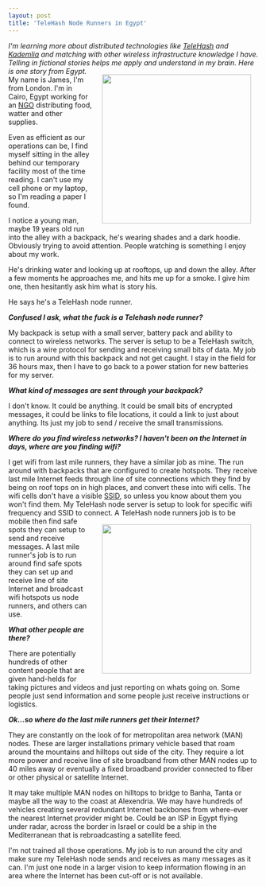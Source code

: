 ```yaml
---
layout: post
title: 'TeleHash Node Runners in Egypt'
---
```

<em>I'm learning more about distributed technologies like <a href="http://www.telehash.org/" target="_blank">TeleHash</a> and <a class="zem_slink" title="Kademlia" rel="wikipedia" href="http://en.wikipedia.org/wiki/Kademlia">Kademlia</a> and matching with other wireless infrastructure knowledge I have.  Telling in fictional stories helps me apply and understand in my brain.   Here is one story from Egypt.</em>
<img style="padding: 15px;" src="http://kinlane-productions.s3.amazonaws.com/high-stakes-hackathon-egypt.jpg" alt="" width="300" align="right" />
My name is James, I'm from London.  I'm in Cairo, Egypt working for an <a class="zem_slink" title="Non-governmental organization" rel="wikipedia" href="http://en.wikipedia.org/wiki/Non-governmental_organization">NGO</a> distributing food, watter and other supplies.<p></p>
Even as efficient as our operations can be, I find myself sitting in the alley behind our temporary facility most of the time reading.  I can't use my cell phone or my laptop, so I'm reading a paper I found.<p></p>
I notice a young man,  maybe 19 years old run into the alley with a backpack, he's wearing shades and a dark hoodie.  Obviously trying to avoid attention.  People watching is something I enjoy about my work.<p></p>
He's drinking water and looking up at rooftops, up and down the alley.  After a few moments he approaches me, and hits me up for a smoke.  I give him one, then hesitantly ask him what is story his.<p></p>
He says he's a TeleHash node runner.<p></p>
<em><strong>Confused I ask, what the fuck is a Telehash node runner?</strong></em><p></p>
My backpack is setup with a small server, battery pack and ability to connect to wireless networks.   The server is setup to be a TeleHash switch, which is a wire protocol for sending and receiving small bits of data. My job is to run around with this backpack and not get caught.   I stay in the field for 36 hours max, then I have to go back to a power station for new batteries for my server.<p></p>
<em><strong>What kind of messages are sent through your backpack?</strong></em><p></p>
I don't know.  It could be anything.  It could be small bits of encrypted messages, it could be links to file locations, it could a link to just about anything.    Its just my job to send / receive the small transmissions.<p></p>
<em><strong>Where do you find wireless networks?  I haven't been on the Internet in days, where are you finding wifi? </strong></em><p></p>
I get wifi from last mile runners, they have a similar job as mine.  The run around with backpacks that are configured to create hotspots.  They receive last mile Internet feeds through line of site connections which they find by being on roof tops on in high places, and convert these into wifi cells.  The wifi cells don't have a visible <a class="zem_slink" title="Service set (802.11 network)" rel="wikipedia" href="http://en.wikipedia.org/wiki/Service_set_%28802.11_network%29">SSID</a>, so unless you know about them you won't find them.  My TeleHash node server is setup to look for specific wifi frequency and SSID to connect.
<img style="padding: 15px;" src="http://kinlane-productions.s3.amazonaws.com/TeleHash-Logo.png" alt="" width="300" align="right" />
A TeleHash node runners job is to be mobile then find safe spots they can setup to send and receive messages.   A last mile runner's job is to run around find safe spots they can set up and receive line of site Internet and broadcast wifi hotspots us node runners, and others can use.<p></p>
<strong><em>What other people are there?</em></strong><p></p>
There are potentially hundreds of other content people that are given hand-helds for taking pictures and videos and just reporting on whats going on.   Some people just send information and some people just receive instructions or logistics.<p></p>
<em><strong>Ok...so where do the last mile runners get their Internet?</strong></em><p></p>
They are constantly on the look of for metropolitan area network (MAN) nodes.   These are larger installations primary vehicle based that roam around the mountains and hilltops out side of the city.  They require a lot more power and receive line of site broadband from other MAN nodes up to 40 miles away or eventually a fixed broadband provider connected to fiber or other physical or satellite Internet.<p></p>
It may take multiple MAN nodes on hilltops to bridge to Banha,  Tanta or maybe all the way to the coast at Alexendria.   We may have hundreds of vehicles creating several redundant Internet backbones from where-ever the nearest Internet provider might be.  Could be an ISP in Egypt flying under radar, across the border in Israel or could be a ship in the Mediterranean that is rebroadcasting a satellite feed.<p></p>
I'm not trained all those operations.  My job is to run around the city and make sure my TeleHash node sends and receives as many messages as it can.   I'm just one node in a larger vision to keep information flowing in an area where the Internet has been cut-off or is not available.
